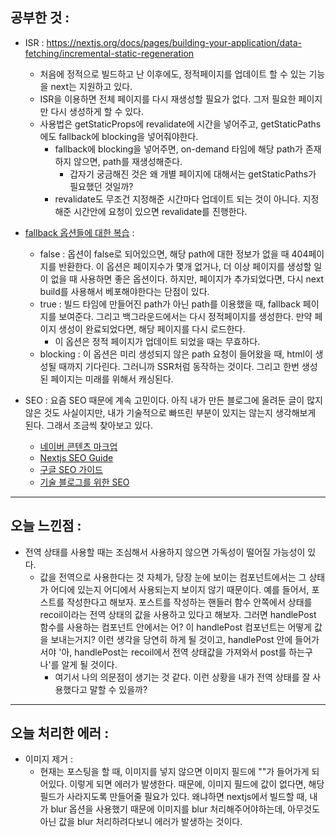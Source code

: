 ## 공부한 것 :

- ISR : https://nextjs.org/docs/pages/building-your-application/data-fetching/incremental-static-regeneration
	- 처음에 정적으로 빌드하고 난 이후에도, 정적페이지를 업데이트 할 수 있는 기능을 next는 지원하고 있다. 
	- ISR을 이용하면 전체 페이지를 다시 재생성할 필요가 없다. 그저 필요한 페이지만 다시 생성하게 할 수 있다. 
	- 사용법은 getStaticProps에 revalidate에 시간을 넣어주고, getStaticPaths에도 fallback에 blocking을 넣어줘야한다. 
		- fallback에 blocking을 넣어주면, on-demand 타임에 해당 path가 존재하지 않으면, path를 재생성해준다. 
			- 갑자기 궁금해진 것은 왜 개별 페이지에 대해서는 getStaticPaths가 필요했던 것일까? 
		- revalidate도 무조건 지정해준 시간마다 업데이트 되는 것이 아니다. 지정해준 시간안에 요청이 있으면 revalidate를 진행한다. 
- [fallback 옵션들에 대한 복습](https://nextjs.org/docs/pages/api-reference/functions/get-static-paths#getstaticpaths-return-values) : 
	- false : 옵션이 false로 되어있으면, 해당 path에 대한 정보가 없을 때 404페이지를 반환한다. 이 옵션은 페이지수가 몇개 없거나, 더 이상 페이지를 생성할 일이 없을 때 사용하면 좋은 옵션이다. 하지만, 페이지가 추가되었다면, 다시 next build를 사용해서 베포해야한다는 단점이 있다. 
	- true : 빌드 타임에 만들어진 path가 아닌 path를 이용했을 때, fallback 페이지를 보여준다. 그리고 백그라운드에서는 다시 정적페이지를 생성한다. 만약 페이지 생성이 완료되었다면, 해당 페이지를 다시 로드한다. 
		- 이 옵션은 정적 페이지가 업데이트 되었을 때는 무효하다. 
	- blocking : 이 옵션은 미리 생성되지 않은 path 요청이 들어왔을 때, html이 생성될 때까지 기다린다. 그러니까 SSR처럼 동작하는 것이다. 그리고 한번 생성된 페이지는 미래를 위해서 캐싱된다. 

- SEO : 요즘 SEO 때문에 계속 고민이다. 아직 내가 만든 블로그에 올려둔 글이 많지 않은 것도 사실이지만, 내가 기술적으로 빠뜨린 부분이 있지는 않는지 생각해보게 된다. 그래서 조금씩 찾아보고 있다. 
	- [네이버 콘텐츠 마크업](https://searchadvisor.naver.com/guide/markup-content)
	- [Nextjs SEO Guide](https://nextjs.org/learn/seo/introduction-to-seo/webcrawlers)
	- [구글 SEO 가이드](https://developers.google.com/search/docs/fundamentals/how-search-works?hl=ko)
	- [기술 블로그를 위한 SEO](https://wormwlrm.github.io/2023/05/07/SEO-for-Technical-Blog.html) 


---

## 오늘 느낀점 : 

- 전역 상태를 사용할 때는 조심해서 사용하지 않으면 가독성이 떨어질 가능성이 있다. 
	- 값을 전역으로 사용한다는 것 자체가, 당장 눈에 보이는 컴포넌트에서는 그 상태가 어디에 있는지 어디에서 사용되는지 보이지 않기 때문이다. 예를 들어서, 포스트를 작성한다고 해보자. 포스트를 작성하는 핸들러 함수 안쪽에서 상태를 recoil이라는 전역 상태의 값을 사용하고 있다고 해보자. 그러면 handlePost 함수를 사용하는 컴포넌트 안에서는 어? 이 handlePost 컴포넌트는 어떻게 값을 보내는거지? 이런 생각을 당연히 하게 될 것이고, handlePost 안에 들어가서야 '아, handlePost는 recoil에서 전역 상태값을 가져와서 post를 하는구나'를 알게 될 것이다. 
		- 여기서 나의 의문점이 생기는 것 같다. 이런 상황을 내가 전역 상태를 잘 사용했다고 말할 수 있을까?



--- 
## 오늘 처리한 에러 : 

- 이미지 제거 : 
	- 현재는 포스팅을 할 때, 이미지를 넣지 않으면 이미지 필드에 ""가 들어가게 되어있다. 이렇게 되면 에러가 발생한다. 때문에, 이미지 필드에 값이 없다면, 해당 필드가 사라지도록 만들어줄 필요가 있다. 왜냐하면 nextjs에서 빌드할 때, 내가 blur 옵션을 사용했기 때문에 이미지를 blur 처리해주어야하는데, 아무것도 아닌 값을 blur 처리하려다보니 에러가 발생하는 것이다. 